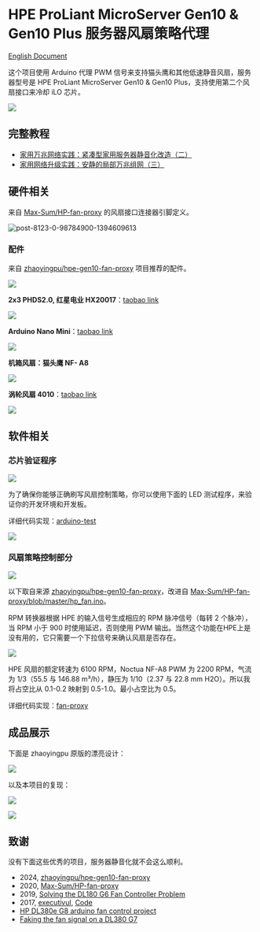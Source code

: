 # HPE ProLiant MicroServer Gen10 & Gen10 Plus 服务器风扇策略代理

[English Document](./README.enUS.md)

这个项目使用 Arduino 代理 PWM 信号来支持猫头鹰和其他低速静音风扇，服务器型号是 HPE ProLiant MicroServer Gen10 & Gen10 Plus，支持使用第二个风扇接口来冷却 iLO 芯片。

![](./assets/images/target-devices.jpg)

## 完整教程

- [家用万兆网络实践：紧凑型家用服务器静音化改造（二）](https://zhuanlan.zhihu.com/p/16505126621)
- [家用网络升级实践：安静的局部万兆组网（三）](https://zhuanlan.zhihu.com/p/16965372145)

## 硬件相关

来自 [Max-Sum/HP-fan-proxy](https://github.com/Max-Sum/HP-fan-proxy) 的风扇接口连接器引脚定义。

![post-8123-0-98784900-1394609613](https://raw.githubusercontent.com/Max-Sum/HP-fan-proxy/master/images/post-8123-0-98784900-1394609613.png)

### 配件

来自 [zhaoyingpu/hpe-gen10-fan-proxy](https://github.com/zhaoyingpu/hpe-gen10-fan-proxy) 项目推荐的配件。

![](./assets/images/chip-and-fans.jpg)

**2x3 PHDS2.0, 红星电业 HX20017**：[taobao link](https://m.tb.cn/h.gZnKOee5pgJFSKW) 

![](./assets/images/lines.jpg)

**Arduino Nano Mini**：[taobao link](https://m.tb.cn/h.gZMNWzPMlKCnLvb) 

![](./assets/images/chip-define.jpg)


**机箱风扇：猫头鹰 NF- A8**

![](./assets/images/large-fan.jpg)

**涡轮风扇 4010**：[taobao link](https://m.tb.cn/h.g01uqRhDhxVOKu0) 

![](./assets/images/turbo-fan.jpg)


## 软件相关

### 芯片验证程序

![](./assets/images/upload-test-app.jpg)

为了确保你能够正确刷写风扇控制策略，你可以使用下面的 LED 测试程序，来验证你的开发环境和开发板。

详细代码实现：[arduino-test](./arduino-test.ino)

![](./assets/images/led-test.jpg)

### 风扇策略控制部分

![](./assets/images/final-upload.jpg)

以下取自来源 [zhaoyingpu/hpe-gen10-fan-proxy](https://github.com/zhaoyingpu/hpe-gen10-fan-proxy)，改进自 [Max-Sum/HP-fan-proxy/blob/master/hp_fan.ino](https://github.com/Max-Sum/HP-fan-proxy/blob/master/hp_fan.ino)。

RPM 转换器根据 HPE 的输入信号生成相应的 RPM 脉冲信号（每转 2 个脉冲），当 RPM 小于 900 时使用延迟，否则使用 PWM 输出。当然这个功能在HPE上是没有用的，它只需要一个下拉信号来确认风扇是否存在。

![](./assets/images/combine-lines.jpg)

HPE 风扇的额定转速为 6100 RPM，Noctua NF-A8 PWM 为 2200 RPM，气流为 1/3（55.5 与 146.88 m³/h），静压为 1/10（2.37 与 22.8 mm H2O）。所以我将占空比从 0.1-0.2 映射到 0.5-1.0。最小占空比为 0.5。

详细代码实现：[fan-proxy](./fan-proxy.ino)

## 成品展示

下面是 zhaoyingpu 原版的漂亮设计：

![](./assets/images/zhaoyingpu-work.jpg)

以及本项目的复现：

![](./assets/images/setup-ilo-fan.jpg)

![](./assets/images/connect-fans.jpg)


## 致谢

没有下面这些优秀的项目，服务器静音化就不会这么顺利。

- 2024, [zhaoyingpu/hpe-gen10-fan-proxy](https://github.com/zhaoyingpu/hpe-gen10-fan-proxy)
- 2020, [Max-Sum/HP-fan-proxy](https://github.com/Max-Sum/HP-fan-proxy)
- 2019, [Solving the DL180 G6 Fan Controller Problem](https://www.chamberofunderstanding.co.uk/2019/02/16/solving-the-dl180-g6-fan-controller-problem)
- 2017, [executivul](https://www.reddit.com/user/executivul/), [Code](https://pastebin.com/DuZERF56)
- [HP DL380e G8 arduino fan control project](https://www.reddit.com/r/homelab/comments/7vxo5n/hp_dl380e_g8_arduino_fan_control_project/)
- [Faking the fan signal on a DL380 G7](https://www.reddit.com/r/homelab/comments/72k3jf/faking_the_fan_signal_on_a_dl380_g7/)
